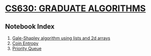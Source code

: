 # [CS630: GRADUATE ALGORITHMS](https://tsourakakis.com/cs630-graduate-algorithms-fall23/) 


## Notebook Index 
1. [Gale-Shapley algorithm using lists and 2d arrays](https://github.com/tsourolampis/bu-cs630-fall23/blob/main/Gale-Shapley-Stable-Marriage.ipynb)
2. [Coin Entropy](https://github.com/tsourolampis/bu-cs630-fall23/blob/main/Coin_Entropy.ipynb)
3. [Priority Queue](https://github.com/tsourolampis/bu-cs630-fall23/blob/main/Priority_Queue.ipynb) 
